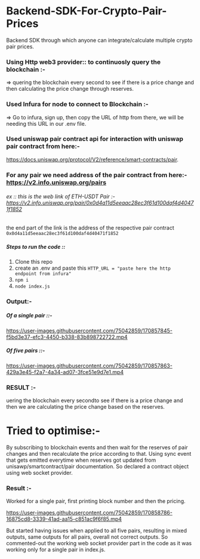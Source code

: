 # Backend-SDK-For-Crypto-Pair-Prices
Backend SDK through which anyone can integrate/calculate multiple crypto pair prices.

### Using Http web3 provider:: to continuosly query the blockchain :-
=> quering the blockchain every second to see if there is a price change and then calculating the price change through reserves.

### Used Infura for node to connect to Blockchain :-
=> Go to infura, sign up, then copy the URL of http from there, we will be needing this URL in our .env file.

### Used uniswap pair contract api for interaction with uniswap pair contract from here:-
https://docs.uniswap.org/protocol/V2/reference/smart-contracts/pair.

### For any pair we need address of the pair contract from here:- https://v2.info.uniswap.org/pairs 
###### ex :: this is the web link of ETH-USDT Pair :- https://v2.info.uniswap.org/pair/0x0d4a11d5eeaac28ec3f61d100daf4d40471f1852
the end part of the link is the address of the respective pair contract ```0x0d4a11d5eeaac28ec3f61d100daf4d40471f1852```


##### Steps to run the code ::

1. Clone this repo 
2. create an .env and paste this ```HTTP_URL = "paste here the http endpoint from infura" ```
3. ```npm i```
4. ```node index.js```

### Output:-

##### Of a single pair ::-

https://user-images.githubusercontent.com/75042859/170857845-f5bd3e37-efc3-4450-b338-83b898722722.mp4

##### Of five pairs ::-

https://user-images.githubusercontent.com/75042859/170857863-429a3e45-f2a7-4a34-ad07-3fce51e9d7e1.mp4

### RESULT :-

uering the blockchain every secondto see if there is a price change and then we are calculating the price change based on the reserves.

# Tried to optimise:-
By subscribing to blockchain events and then wait for the reserves of pair changes and then recalculate the price according to that.
Using sync event that gets emitted everytime when reserves got updated from unisawp/smartcontract/pair documentation.
So declared a contract object using web socket provider.

### Result :-
Worked for a single pair, first printing block number and then the pricing.

https://user-images.githubusercontent.com/75042859/170858786-16875cd8-3339-41ad-aa15-c851ac9f6f85.mp4

But started having issues when applied to all five pairs, resulting in mixed outputs, same outputs for all pairs, overall not correct outputs. So commented-out the working web socket provider part in the code as it was working only for a single pair in index.js.
